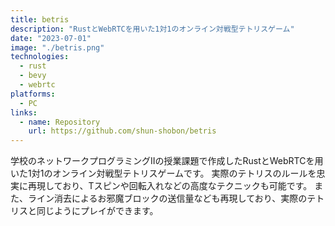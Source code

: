 ```yaml
---
title: betris
description: "RustとWebRTCを用いた1対1のオンライン対戦型テトリスゲーム"
date: "2023-07-01"
image: "./betris.png"
technologies:
  - rust
  - bevy
  - webrtc
platforms:
  - PC
links:
  - name: Repository
    url: https://github.com/shun-shobon/betris
---
```


学校のネットワークプログラミングIIの授業課題で作成したRustとWebRTCを用いた1対1のオンライン対戦型テトリスゲームです。
実際のテトリスのルールを忠実に再現しており、Tスピンや回転入れなどの高度なテクニックも可能です。
また、ライン消去によるお邪魔ブロックの送信量なども再現しており、実際のテトリスと同じようにプレイができます。
